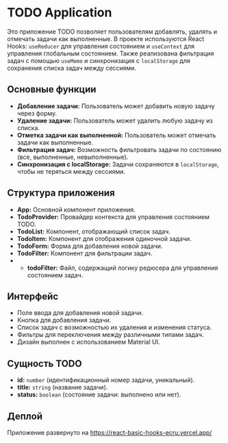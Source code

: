 # TODO Application

Это приложение TODO позволяет пользователям добавлять, удалять и отмечать задачи как выполненные. В проекте используются React Hooks: `useReducer` для управления состоянием и `useContext` для управления глобальным состоянием. Также реализована фильтрация задач с помощью `useMemo` и синхронизация с `localStorage` для сохранения списка задач между сессиями.

## Основные функции

- **Добавление задачи:** Пользователь может добавить новую задачу через форму.
- **Удаление задачи:** Пользователь может удалить любую задачу из списка.
- **Отметка задачи как выполненной:** Пользователь может отмечать задачи как выполненные.
- **Фильтрация задач:** Возможность фильтровать задачи по состоянию (все, выполненные, невыполненные).
- **Синхронизация с localStorage:** Задачи сохраняются в `localStorage`, чтобы не теряться между сессиями.

## Структура приложения

- **App:** Основной компонент приложения.
- **TodoProvider:** Провайдер контекста для управления состоянием TODO.
- **TodoList:** Компонент, отображающий список задач.
- **TodoItem:** Компонент для отображения одиночной задачи.
- **TodoForm:** Форма для добавления новой задачи.
- **TodoFilter:** Компонент для фильтрации задач.
- - **todoFilter:** Файл, содержащий логику редюсера для управления состоянием задач.

## Интерфейс

- Поле ввода для добавления новой задачи.
- Кнопка для добавления задачи.
- Список задач с возможностью их удаления и изменения статуса.
- Фильтры для переключения между различными типами задач.
- Дизайн выполнен с использованием Material UI.

## Сущность TODO

- **id:** `number` (идентификационный номер задачи, уникальный).
- **title:** `string` (название задачи).
- **status:** `boolean` (состояние задачи: выполнено или нет).

## Деплой

Приложение развернуто на https://react-basic-hooks-ecru.vercel.app/
